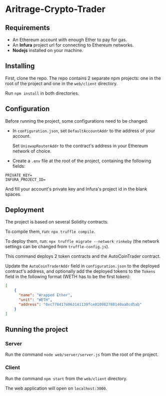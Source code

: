 # Aritrage-Crypto-Trader
## Requirements
* An Ethereum account with enough Ether to pay for gas.
* An **Infura** project url for connecting to Ethereum networks.
* **Nodejs** installed on your machine.
## Installing
First, clone the repo.
The repo contains 2 separate npm projects: one in the root of the project and one in the `web/client` directory.

Run `npm install` in both directories.
## Configuration
Before running the project, some configurations need to be changed:
* In `configuration.json`, set `DefaultAccountAddr` to the address of your account.

  Set `UniswapRouterAddr` to the contract's address in your Ethereum network of choice.
* Create a `.env` file at the root of the project, containing the following fields:
```
PRIVATE_KEY=
INFURA_PROJECT_ID=
```
And fill your account's private key and Infura's project id in the blank spaces.
## Deployment
The project is based on several Solidity contracts.

To compile them, run: `npx truffle compile`.

To deploy them, run: `npx truffle migrate --network rinkeby` (the network settings can be changed from `truffle-config.js`).

This command deploys 2 token contracts and the AutoCoinTrader contract.

Update the `AutoCoinTraderAddr` field in `configuration.json` to the deployed contract's address, and optionally add the deployed tokens to the `Tokens` field in the following format (WETH has to be the first token):
```json
[
    {
      "name": "Wrapped Ether",
      "unit": "WETH",
      "address": "0xc778417e063141139fce010982780140aa0cd5ab"
    }
]
```
## Running the project
### Server
Run the command `node web/server/server.js` from the root of the project.
### Client
Run the command `npm start` from the `web/client` directory.

The web application will open on `localhost:3000`.
